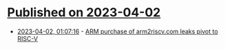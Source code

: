 # [Published on 2023-04-02](index.md)

* [2023-04-02, 01:07:16](https://lobste.rs/s/9lmccf/arm_purchase_arm2riscv_com_leaks_pivot) - [ARM purchase of arm2riscv.com leaks pivot to RISC-V](http://arm2riscv.com/)
